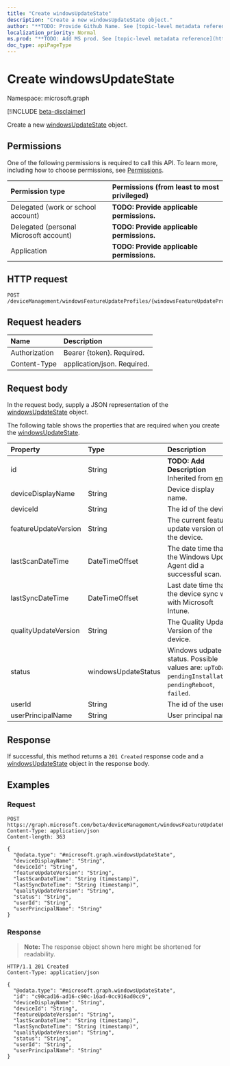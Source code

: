 ```yaml
---
title: "Create windowsUpdateState"
description: "Create a new windowsUpdateState object."
author: "**TODO: Provide Github Name. See [topic-level metadata reference](https://msgo.azurewebsites.net/add/document/guidelines/metadata.html#topic-level-metadata)**"
localization_priority: Normal
ms.prod: "**TODO: Add MS prod. See [topic-level metadata reference](https://msgo.azurewebsites.net/add/document/guidelines/metadata.html#topic-level-metadata)**"
doc_type: apiPageType
---
```


# Create windowsUpdateState
Namespace: microsoft.graph

[!INCLUDE [beta-disclaimer](../../includes/beta-disclaimer.md)]

Create a new [windowsUpdateState](../resources/windowsupdatestate.md) object.

## Permissions
One of the following permissions is required to call this API. To learn more, including how to choose permissions, see [Permissions](/graph/permissions-reference).

|Permission type|Permissions (from least to most privileged)|
|:---|:---|
|Delegated (work or school account)|**TODO: Provide applicable permissions.**|
|Delegated (personal Microsoft account)|**TODO: Provide applicable permissions.**|
|Application|**TODO: Provide applicable permissions.**|

## HTTP request

<!-- {
  "blockType": "ignored"
}
-->
``` http
POST /deviceManagement/windowsFeatureUpdateProfiles/{windowsFeatureUpdateProfileId}/deviceUpdateStates
```

## Request headers
|Name|Description|
|:---|:---|
|Authorization|Bearer {token}. Required.|
|Content-Type|application/json. Required.|

## Request body
In the request body, supply a JSON representation of the [windowsUpdateState](../resources/windowsupdatestate.md) object.

The following table shows the properties that are required when you create the [windowsUpdateState](../resources/windowsupdatestate.md).

|Property|Type|Description|
|:---|:---|:---|
|id|String|**TODO: Add Description** Inherited from [entity](../resources/entity.md)|
|deviceDisplayName|String|Device display name.|
|deviceId|String|The id of the device.|
|featureUpdateVersion|String|The current feature update version of the device.|
|lastScanDateTime|DateTimeOffset|The date time that the Windows Update Agent did a successful scan.|
|lastSyncDateTime|DateTimeOffset|Last date time that the device sync with with Microsoft Intune.|
|qualityUpdateVersion|String|The Quality Update Version of the device.|
|status|windowsUpdateStatus|Windows udpate status. Possible values are: `upToDate`, `pendingInstallation`, `pendingReboot`, `failed`.|
|userId|String|The id of the user.|
|userPrincipalName|String|User principal name.|



## Response

If successful, this method returns a `201 Created` response code and a [windowsUpdateState](../resources/windowsupdatestate.md) object in the response body.

## Examples

### Request
<!-- {
  "blockType": "request",
  "name": "create_windowsupdatestate_from_"
}
-->
``` http
POST https://graph.microsoft.com/beta/deviceManagement/windowsFeatureUpdateProfiles/{windowsFeatureUpdateProfileId}/deviceUpdateStates
Content-Type: application/json
Content-length: 363

{
  "@odata.type": "#microsoft.graph.windowsUpdateState",
  "deviceDisplayName": "String",
  "deviceId": "String",
  "featureUpdateVersion": "String",
  "lastScanDateTime": "String (timestamp)",
  "lastSyncDateTime": "String (timestamp)",
  "qualityUpdateVersion": "String",
  "status": "String",
  "userId": "String",
  "userPrincipalName": "String"
}
```


### Response
>**Note:** The response object shown here might be shortened for readability.
<!-- {
  "blockType": "response",
  "truncated": true,
  "@odata.type": "microsoft.graph.windowsUpdateState"
}
-->
``` http
HTTP/1.1 201 Created
Content-Type: application/json

{
  "@odata.type": "#microsoft.graph.windowsUpdateState",
  "id": "c90cad16-ad16-c90c-16ad-0cc916ad0cc9",
  "deviceDisplayName": "String",
  "deviceId": "String",
  "featureUpdateVersion": "String",
  "lastScanDateTime": "String (timestamp)",
  "lastSyncDateTime": "String (timestamp)",
  "qualityUpdateVersion": "String",
  "status": "String",
  "userId": "String",
  "userPrincipalName": "String"
}
```

